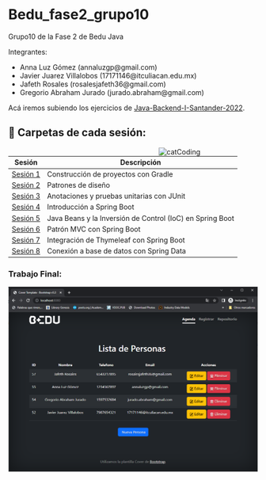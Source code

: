 # Bedu_fase2_grupo10
Grupo10 de la Fase 2 de Bedu Java

Integrantes:

<ul>
  <li> Anna Luz Gómez           (annaluzgp@gmail.com)</li>
  <li>Javier Juarez Villalobos (17171146@itculiacan.edu.mx)</li>
  <li>Jafeth Rosales           (rosalesjafeth36@gmail.com)</li>
  <li>Gregorio Abraham Jurado  (jurado.abraham@gmail.com) </li>
</ul>



Acá iremos subiendo los ejercicios de [Java-Backend-I-Santander-2022](https://github.com/beduExpert/Java-Backend-I-Santander-2022).


## :bookmark_tabs: Carpetas de cada sesión:

<img align="right" src="https://media.tenor.com/DimzPZMypFcAAAAM/laptop.gif" alt="catCoding" width="200"/>

| Sesión                | Descripción                                                       |
|-----------------------|-------------------------------------------------------------------|
| [Sesión 1](./Sesion1) | Construcción de proyectos con Gradle          |
| [Sesión 2](./Sesion2/Postwork) | Patrones de diseño |
| [Sesión 3](./Sesion3) | Anotaciones y pruebas unitarias con JUnit|
| [Sesión 4](./Sesion4) | Introducción a Spring Boot |
| [Sesión 5](./Sesion5/Postwork) |Java Beans y la Inversión de Control (IoC) en Spring Boot|
| [Sesión 6](./Sesion6) |Patrón MVC con Spring Boot|
| [Sesión 7](./Sesion7) |Integración de Thymeleaf con Spring Boot|
| [Sesión 8](./Sesion8) |Conexión a base de datos con Spring Data|


### Trabajo Final:

![pantalla-aplicacion](./Sesion8/Postwork/img/index.png)

 


